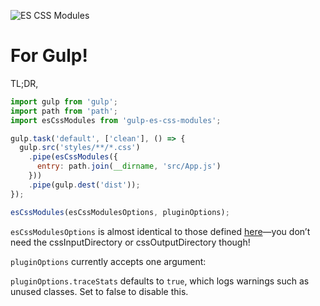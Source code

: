 ![ES CSS Modules](https://raw.githubusercontent.com/jacobp100/es-css-modules/master/assets/es.png)

# For Gulp!

TL;DR,

```js
import gulp from 'gulp';
import path from 'path';
import esCssModules from 'gulp-es-css-modules';

gulp.task('default', ['clean'], () => {
  gulp.src('styles/**/*.css')
    .pipe(esCssModules({
      entry: path.join(__dirname, 'src/App.js')
    }))
    .pipe(gulp.dest('dist'));
});
```

```js
esCssModules(esCssModulesOptions, pluginOptions);
```

`esCssModulesOptions` is almost identical to those defined [here](https://github.com/jacobp100/es-css-modules/blob/master/README.md#user-content-docs)—you don’t need the cssInputDirectory or cssOutputDirectory though!

`pluginOptions` currently accepts one argument:

`pluginOptions.traceStats` defaults to `true`, which logs warnings such as unused classes. Set to false to disable this.
